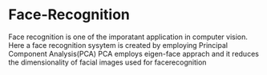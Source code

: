 # Face-Recognition
Face recognition is one of the imporatant application in computer vision.
Here a face recognition sysytem is created by employing Principal Component Analysis(PCA)
PCA employs eigen-face apprach and it reduces the dimensionality of facial images used for facerecognition 
